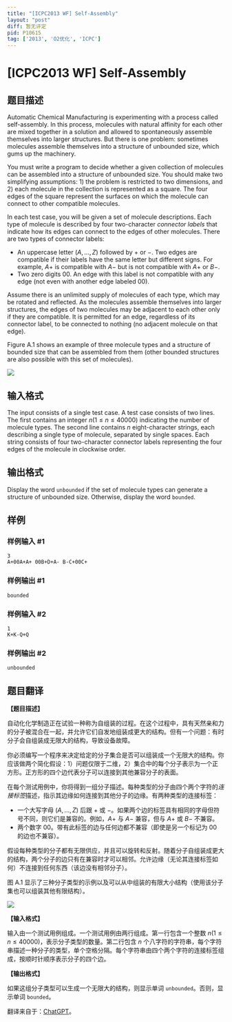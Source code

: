 ```yaml
---
title: "[ICPC2013 WF] Self-Assembly"
layout: "post"
diff: 暂无评定
pid: P10615
tag: ['2013', 'O2优化', 'ICPC']
---
```

# [ICPC2013 WF] Self-Assembly
## 题目描述

Automatic Chemical Manufacturing is experimenting with a process called self-assembly. In this process, molecules with natural affinity for each other are mixed together in a solution and allowed to spontaneously assemble themselves into larger structures. But there is one problem: sometimes molecules assemble themselves into a structure of unbounded size, which gums up the machinery.

You must write a program to decide whether a given collection of molecules can be assembled into a structure of unbounded size. You should make two simplifying assumptions: 1) the problem is restricted to two dimensions, and 2) each molecule in the collection is represented as a square. The four edges of the square represent the surfaces on which the molecule can connect to other compatible molecules.

In each test case, you will be given a set of molecule descriptions. Each type of molecule is described by four two-character *connector labels* that indicate how its edges can connect to the edges of other molecules. There are two types of connector labels:

- An uppercase letter $(A, \dots , Z)$ followed by $+$ or $−$. Two edges are compatible if their labels have the same letter but different signs. For example, $A+$ is compatible with $A-$ but is not compatible with $A+$ or $B-$.
- Two zero digits $00$. An edge with this label is not compatible with any edge (not even with another edge labeled $00$).

Assume there is an unlimited supply of molecules of each type, which may be rotated and reflected. As the molecules assemble themselves into larger structures, the edges of two molecules may be adjacent to each other only if they are compatible. It is permitted for an edge, regardless of its connector label, to be connected to nothing (no adjacent molecule on that edge).

Figure A.1 shows an example of three molecule types and a structure of bounded size that can be assembled from them (other bounded structures are also possible with this set of molecules).

![](https://cdn.luogu.com.cn/upload/image_hosting/kjmni4to.png)
## 输入格式

The input consists of a single test case. A test case consists of two lines. The first contains an integer $n(1 \leq n \leq 40 000)$ indicating the number of molecule types. The second line contains $n$ eight-character strings, each describing a single type of molecule, separated by single spaces. Each string consists of four two-character connector labels representing the four edges of the molecule in clockwise order.
## 输出格式

Display the word `unbounded` if the set of molecule types can generate a structure of unbounded size.
Otherwise, display the word `bounded`.
## 样例

### 样例输入 #1
```
3
A+00A+A+ 00B+D+A- B-C+00C+
```
### 样例输出 #1
```
bounded
```
### 样例输入 #2
```
1
K+K-Q+Q
```
### 样例输出 #2
```
unbounded
```
## 题目翻译

**【题目描述】**

自动化化学制造正在试验一种称为自组装的过程。在这个过程中，具有天然亲和力的分子被混合在一起，并允许它们自发地组装成更大的结构。但有一个问题：有时分子会自组装成无限大的结构，导致设备故障。

你必须编写一个程序来决定给定的分子集合是否可以组装成一个无限大的结构。你应该做两个简化假设：1）问题仅限于二维，2）集合中的每个分子表示为一个正方形。正方形的四个边代表分子可以连接到其他兼容分子的表面。

在每个测试用例中，你将得到一组分子描述。每种类型的分子由四个两个字符的*连接标签*描述，指示其边缘如何连接到其他分子的边缘。有两种类型的连接标签：

- 一个大写字母 $(A, \dots , Z)$ 后跟 $+$ 或 $−$。如果两个边的标签具有相同的字母但符号不同，则它们是兼容的。例如，$A+$ 与 $A-$ 兼容，但与 $A+$ 或 $B-$ 不兼容。
- 两个数字 $00$。带有此标签的边与任何边都不兼容（即使是另一个标记为 $00$ 的边也不兼容）。

假设每种类型的分子都有无限供应，并且可以旋转和反射。随着分子自组装成更大的结构，两个分子的边只有在兼容时才可以相邻。允许边缘（无论其连接标签如何）不连接到任何东西（该边没有相邻分子）。

图 A.1 显示了三种分子类型的示例以及可以从中组装的有限大小结构（使用该分子集也可以组装其他有限结构）。

![](https://cdn.luogu.com.cn/upload/image_hosting/kjmni4to.png)

**【输入格式】**

输入由一个测试用例组成。一个测试用例由两行组成。第一行包含一个整数 $n(1 \leq n \leq 40 000)$，表示分子类型的数量。第二行包含 $n$ 个八字符的字符串，每个字符串描述一种分子的类型，单个空格分隔。每个字符串由四个两个字符的连接标签组成，按顺时针顺序表示分子的四个边。

**【输出格式】**

如果这组分子类型可以生成一个无限大的结构，则显示单词 `unbounded`。否则，显示单词 `bounded`。

翻译来自于：[ChatGPT](https://chatgpt.com/)。

